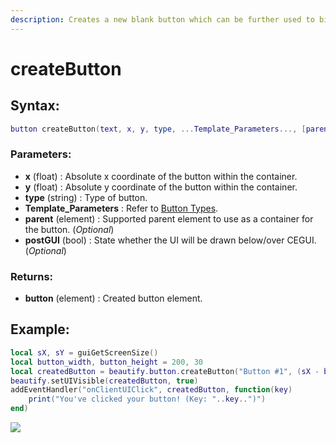 ```yaml
---
description: Creates a new blank button which can be further used to bind your events on.
---
```


# createButton

## **Syntax:**

```lua
button createButton(text, x, y, type, ...Template_Parameters..., [parent = nil], [postGUI = false])
```

### **Parameters:**

* **x** \(float\) : Absolute x coordinate of the button within the container.
* **y** \(float\) : Absolute y coordinate of the button within the container.
* **type** \(string\) : Type of button.
* **Template\_Parameters** : Refer to [Button Types](types/).
* **parent** \(element\) : Supported parent element to use as a container for the button. \(_Optional_\)
* **postGUI** \(bool\) : State whether the UI will be drawn below/over CEGUI. \(_Optional_\)

### **Returns:**

* **button** \(element\) : Created button element.

## **Example:**

```lua
local sX, sY = guiGetScreenSize()
local button_width, button_height = 200, 30
local createdButton = beautify.button.createButton("Button #1", (sX - button_width)/2, (sY - button_height)/2, "default", button_width, button_height, nil, false)
beautify.setUIVisible(createdButton, true)
addEventHandler("onClientUIClick", createdButton, function(key)
    print("You've clicked your button! (Key: "..key..")")
end)
```

![](https://github.com/OvileAmriam/MTA-Beautify-Library/tree/93385f1e523e89dcaee8f9c7733d29a48ad4519e/.gitbook/assets/elements/button/api/createbutton.png)

